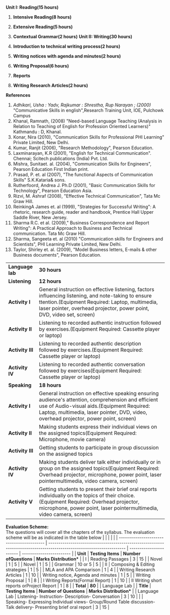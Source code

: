 **Unit I: Reading(15 hours)**

1. **Intensive Reading(8 hours)**
2. **Extensive Reading(5 hours)**
3. **Contextual Grammar(2 hours)**
**Unit II: Writing(30 hours)**

1. **Introduction to technical writing process(2 hours)**
2. **Writing notices with agenda and minutes(2 hours)**
3. **Writing Proposal(6 hours)**
4. **Reports**
5. **Writing Research Articles(2 hours)**

**References**

1. *Adhikari, Usha : Yadv, Rajkumar : Shrestha, Rup Narayan ; (2000)* "Communicative Skills in english",Research Training Unit, IOE, Pulchowk Campus
2. Khanal, Ramnath, (2008) "Need-based Language Teaching (Analysis in Relation to Teaching of English for Profession Oriented Learners)" Kathmandu : D, Khanal.
3. Konar, Nira (2010), "Communication Skills for Professional PHI Learning" Private Limited, New Delhi.
4. Kumar, Ranjit (2006), "Research Methodology", Pearson Education.
5. Laxminarayan, K.R (2001), "English for Technical Communication". Chennai; Scitech publications (India) Pvt. Ltd.
6. Mishra, Sunitaet. al. (2004), "Communication Skills for Engineers", Pearson Education First Indian print.
7. Prasad, P. et. al (2007), "The functional Aspects of Communication Skills" S.K.Kataria& sons.
8. Rutherfoord, Andrea J. Ph.D (2001), "Basic Communication Skills for Technology", Pearson Education Asia.
9. Rizvi, M. Ashraf (2008), "Effective Technical Communication", Tata Mc Graw Hill.
10. ReinkingA James et. al (1999), "Strategies for Successful Writing": A rhetoric, research guide, reader and handbook, Prentice Hall Upper Saddle River, New Jersey.
11. Sharma R.C. et al. (2009)," Business Correspondence and Report Writing": A Practical Approach to Business and Technical communication. Tata Mc Graw Hill.
12. Sharma, Sangeeta et. al (2010) "Communication skills for Engineers and Scientists", PHI Learning Private Limited, New Delhi.
13. Taylor, Shirley et. al. (2009), "Model Business letters, E-mails & other Business documents", Pearson Education.

|                  |                                                                                                                                                                                                                                            |
| ---------------- | ------------------------------------------------------------------------------------------------------------------------------------------------------------------------------------------------------------------------------------------ |
| **Language lab** | **30 hours**                                                                                                                                                                                                                               |
| **Listening**    | **12 hours**                                                                                                                                                                                                                               |
| **Activity I**   | General instruction on effective listening, factors influencing listening, and note-taking to ensure ttention.(Equipment Required: Laptop, multimedia, laser pointer, overhead projector, power point, DVD, video set, screen)             | 2 hours |
| **Activity II**  | Listening to recorded authentic instruction followed by exercises.(Equipment Required: Cassette player or laptop)                                                                                                                          | 2 hours |
| **Activity III** | Listening to recorded authentic description followed by exercises.(Equipment Required: Cassette player or laptop)                                                                                                                          | 4 hours |
| **Activity IV**  | Listening to recorded authentic conversation followed by exercises(Equipment Required: Cassette player or laptop)                                                                                                                          | 4 hours |
| **Speaking**     | **18 hours**                                                                                                                                                                                                                               |
| **Activity I**   | General instruction on effective speaking ensuring audience's attention, comprehension and efficient use of Audio-visual aids.(Equipment Required: Laptop, multimedia, laser pointer, DVD, video, overhead projector, power point, screen) | 2 hours |
| **Activity II**  | Making students express their individual views on the assigned topics(Equipment Required: Microphone, movie camera)                                                                                                                        | 2 hours |
| **Activity III** | Getting students to participate in group discussion on the assigned topics                                                                                                                                                                 | 4 hours |
| **Activity IV**  | Making students deliver talk either individually or in group on the assigned topics(Equipment Required: Overhead projector, microphone, power point, laser pointermultimedia, video camera, screen)                                        | 8 hours |
| **Activity V**   | Getting students to present their brief oral reports individually on the topics of their choice.(Equipment Required: Overhead projector, microphone, power point, laser pointermultimedia, video camera, screen)                           | 2 hours |
  
**Evaluation Scheme:**  
The questions will cover all the chapters of the syllabus. The evaluation scheme will be as indicated in the table below
|                                           |                                                                                                                      |                         |                          |
| ----------------------------------------- | -------------------------------------------------------------------------------------------------------------------- | ----------------------- | ------------------------ |
| **Unit**                                  | **Testing Items**                                                                                                    | **Number ofQuestions**  | **Marks Distribution\*** |
| I                                         | Reading Passages                                                                                                     | 3                       | 15                       |
| Novel                                     | 1                                                                                                                    | 5                       |
| Novel                                     | 1                                                                                                                    | 5                       |
| Grammar                                   | 10 or 5                                                                                                              | 5                       |
| II                                        | Composing & Editing strategies                                                                                       | 1                       | 5                        |
| MLA and APA Comparison                    | 1                                                                                                                    | 4                       |
| Writing Research Articles                 | 1                                                                                                                    | 10                      |
| Writing notice, Agenda and minutes        | 1                                                                                                                    | 5                       |
| Writing Proposal                          | 1                                                                                                                    | 8                       |
| I Writing Reports(Formal Report)          | 1                                                                                                                    | 10                      |
| II Writing short reports orProject Report | 1                                                                                                                    | 8                       |
| **Total**                                 | **80**                                                                                                               |
| Language Lab                              |
| **Title**                                 | **Testing Items**                                                                                                    | **Number of Questions** | **Marks Distribution\*** |
| Language Lab                              | Listening\- Instruction\- Description\- Conversation                                                                 | 3                       | 10                       |
|                                           | Speaking\- Expressing Individual views\- Group/Round Table discussion\- Talk delivery\- Presenting brief oral report | 3                       | 15                       |
